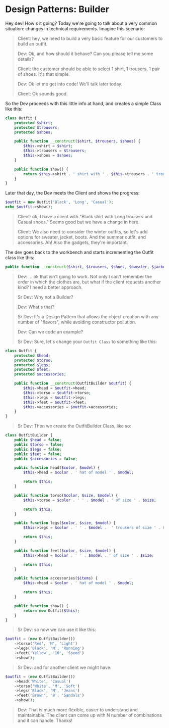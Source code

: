 # Design Patterns: Builder

Hey dev! How's it going? Today we're going to talk about a very common situation: changes in technical requirements. Imagine this scenario:

> Client: hey, we need to build a very basic feature for our customers to build an outfit.
>
> Dev: Ok, and how should it behave? Can you please tell me some details?
>
> Client: the customer should be able to select 1 shirt, 1 trousers, 1 pair of shoes. It's that simple.
>
> Dev: Ok let me get into code! We'll talk later today.
>
> Client: Ok sounds good.

So the Dev proceeds with this little info at hand, and creates a simple Class like this:

```php
class Outfit {
    protected $shirt;
    protected $trousers;
    protected $shoes;

    public function __construct($shirt, $trousers, $shoes) {
        $this->shirt = $shirt;
        $this->trousers = $trousers;
        $this->shoes = $shoes;
    }

    public function show() {
        return $this->shirt . ' shirt with ' . $this->trousers . ' trousers and ' . $shoes . ' shoes.';
    }
}
```

Later that day, the Dev meets the Client and shows the progress:

```php
$outfit = new Outfit('Black', 'Long', 'Casual');
echo $outfit->show();
```

> Client: ok, I have a client with "Black shirt with Long trousers and Casual shoes." Seems good but we have a change in here.
>
> Client: We also need to consider the winter outfits, so let's add options for sweater, jacket, boots. And the summer outfit, and accessories. Ah! Also the gadgets, they're important.

The dev goes back to the workbench and starts incrementing the Outfit class like this:

```php
public function __construct($shirt, $trousers, $shoes, $sweater, $jacket, $boots, $sunglasses, $flops, $sandals, $and_many_more_here, $oh_boi...)
```
> Dev: ... ok that isn't going to work. Not only I can't remember the order in which the clothes are, but what if the client requests another kind? I need a better approach.
>
> Sr Dev: Why not a Builder?
>
> Dev: What's that?
>
> Sr Dev: It's a Design Pattern that allows the object creation with any number of "flavors", while avoiding constructor pollution.
>
> Dev: Can we code an example?
>
> Sr Dev: Sure, let's change your `Outfit Class` to something like this:

```php
class Outfit {
    protected $head;
    protected $torso;
    protected $legs;
    protected $feet;
    protected $accessories;

    public function __construct(OutfitBuilder $outfit) {
        $this->head = $outfit->head;
        $this->torso = $outfit->torso;
        $this->legs = $outfit->legs;
        $this->feet = $outfit->feet;
        $this->accessories = $outfit->accessories;
    }
}
```

> Sr Dev: Then we create the OutfitBuilder Class, like so:

```php
class OutfitBuilder {
    public $head = false;
    public $torso = false;
    public $legs = false;
    public $feet = false;
    public $accessories = false;

    public function head($color, $model) {
        $this->head = $color . ' hat of model ' . $model;

        return $this;
    }

    public function torso($color, $size, $model) {
        $this->torso = $color . ' ' . $model . ' of size ' . $size;

        return $this;
    }

    public function legs($color, $size, $model) {
        $this->legs = $color . ' ' . $model .  ' trousers of size ' . $size;

        return $this;
    }

    public function feet($color, $size, $model) {
        $this->head = $color . ' ' . $model . ' of size ' . $size;

        return $this;
    }

    public function accessories($items) {
        $this->head = $color . ' hat of model ' . $model;

        return $this;
    }

    public function show() {
        return new Outfit($this);
    }
}
```

> Sr Dev: so now we can use it like this:

```php
$outfit = (new OutfitBuilder())
    ->torso('Red', 'M', 'Light')
    ->legs('Black', 'M', 'Running')
    ->feet('Yellow', '10', 'Speed')
    ->show();
```

> Sr Dev: and for another client we might have:

```php
$outfit = (new OutfitBuilder())
    ->head('White', 'Casual')
    ->torso('White', 'M', 'Soft')
    ->legs('Black', 'M', 'Jeans')
    ->feet('Brown', '9', 'Sandals')
    ->show();
```

> Dev: That is much more flexible, easier to understand and maintainable. The client can come up with N number of combinations and it can handle. Thanks!
